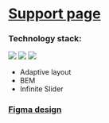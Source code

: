 # [Support page](https://nastya1305.github.io/support-page/) 

### Technology stack:
<img src="https://img.shields.io/badge/HTML-000000?style=for-the-badge&logo=HTML5&logoColor=E34F26"/> <img src="https://img.shields.io/badge/SCSS-000000?style=for-the-badge&logo=Sass&logoColor=CC6699"/> <img src="https://img.shields.io/badge/JS-000000?style=for-the-badge&logo=JavaScript&logoColor=F7DF1E"/>
* Adaptive layout
* BEM
* Infinite Slider

### [Figma design](https://www.figma.com/file/Fdnymb19NN5sq8d1ktnBpm/%D0%A0%D0%B0%D0%B7%D1%80%D0%B0%D0%B1%D0%BE%D1%82%D1%87%D0%B8%D0%BA%D0%B0%D0%BC?type=design&node-id=0-1&mode=design&t=FV6luqKZKiiz0Pu7-0)
